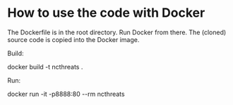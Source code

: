 # How to use the code with Docker

The Dockerfile is in the root directory. Run Docker from there.
The (cloned) source code is copied into the Docker image.

Build:

  docker build -t ncthreats .

Run:

  docker run -it -p8888:80 --rm ncthreats

